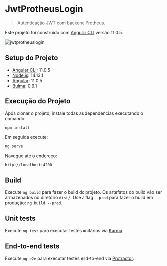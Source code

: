 # JwtProtheusLogin
> Autenticação JWT com backend Protheus.

Este projeto foi construído com [Angular CLI](https://github.com/angular/angular-cli) versão 11.0.5.

![jwtprotheuslogin](https://user-images.githubusercontent.com/18331586/104537867-874b2a80-55f9-11eb-8afb-8394a7591e96.gif)

## Setup do Projeto

* [Angular CLI](https://github.com/angular/angular-cli): 11.0.5
* [Node.js](https://github.com/nodejs/node): 14.13.1
* [Angular](https://github.com/angular/angular): 11.0.5
* [Bulma](https://github.com/jgthms/bulma): 0.9.1

## Execução do Projeto

Após clonar o projeto, instale todas as dependencias executando o comando:

```sh
npm install
```

Em seguida execute:

```sh
ng serve
```

Navegue até o endereço:

```sh
http://localhost:4200
```

## Build

Execute `ng build` para fazer o build do projeto. Os artefatos do build vão ser armazenados no diretório `dist/`. Use a flag `--prod` para fazer o build em produção: `ng build --prod`.

## Unit tests

Execute `ng test` para executar testes unitários via [Karma](https://karma-runner.github.io).

## End-to-end tests

Execute `ng e2e` para executar testes end-to-end via [Protractor](http://www.protractortest.org/).
